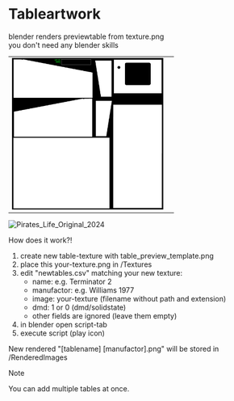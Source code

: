 # Tableartwork
blender renders previewtable from texture.png<br>
you don't need any blender skills

<table><tr><td><img src="https://github.com/BA5T1/tableartwork/blob/main/table_preview_template.png" alt="" width="300"></td><td><img src="https://github.com/user-attachments/assets/0b3650be-43ee-4de6-9dbd-9af9bf176c76" alt="" width="300"></td></tr></table>



![Pirates_Life_Original_2024](https://github.com/user-attachments/assets/f491e20f-9c20-414a-876b-b10cfcd3f8a9)


How does it work?!

1) create new table-texture with table_preview_template.png
2) place this your-texture.png in /Textures
3) edit "newtables.csv" matching your new texture:
   - name: e.g. Terminator 2
   - manufactor: e.g. Williams 1977
   - image: your-texture (filename without path and extension)
   - dmd: 1 or 0 (dmd/solidstate)
   - other fields are ignored (leave them empty)
5) in blender open script-tab
6) execute script (play icon)

New rendered "[tablename] [manufactor].png" will be stored in /RenderedImages

> [!NOTE]
> You can add multiple tables at once.
